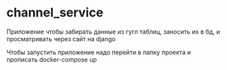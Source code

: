 # channel_service
 Приложение чтобы забирать данные из гугл таблиц, заносить их в бд, и просматривать через сайт на django

Чтобы запустить приложение надо перейти в папку проекта и прописать docker-compose up
